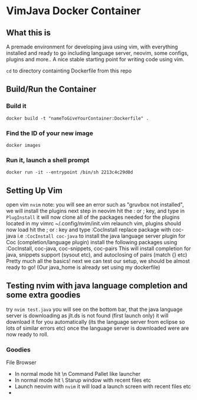 # VimJava Docker Container

## What this is

A premade environment for developing java using vim, with everything installed and ready to go including language server, neovim, some configs, plugins and more.. A nice stable starting point for writing code using vim.


`cd` to directory containting Dockerfile from this repo

## Build/Run the Container

### Build it
`docker build -t "nameToGiveYourContainer:Dockerfile" .`

### Find the ID of your new image
`docker images`

### Run it, launch a shell prompt
`docker run -it --entrypoint /bin/sh 2213c4c29d0d`

## Setting Up Vim

open vim `nvim`
note: you will see an error such as "gruvbox not installed", we will install the plugins next step
in neovim hit the : or ; key, and type in `PlugInstall`
it will now clone all of the packages needed for the plugins located in my vimrc ~/.config/nvim/init.vim
relaunch vim, plugins should now load
hit the ; or : key and type :CocInstall <package>
replace package with coc-java i.e `:CocInstall coc-java` to install the java language server plugin for Coc (completion/language plugin)
install the following packages using :CocInstall, coc-java, coc-snippets, coc-pairs
This will install completion for java, snippets support (sysout etc), and autoclosing of pairs (match {} etc)
Pretty much all the basics!
next we can test our setup, we should be almost ready to go! (Our java_home is already set using my dockerfile)

## Testing nvim with java language completion and some extra goodies

try `nvim test.java`
you will see on the bottom bar, that the java language server is downloading as jlt.ds is not found (first launch only)
it will download it for you automatically (its the language server from eclipse so lots of similar errors etc)
once the language server is downloaded were are now ready to roll.

### Goodies

File Browser
- In normal mode hit \n
Command Pallet like launcher
- In normal mode hit \\
Starup window with recent files etc
- Launch neovim with `nvim` it will load a launch screen with recent files etc
-
